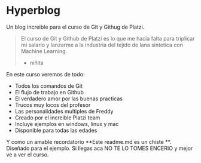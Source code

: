 # Hyperblog 
Un blog increible para el curso de Git y Githug de Platzi.
> El curso de Git y Github de Platzi es lo que me hacia falta para triplicar mi salario y lanzarme a la industria del tejido de lana sintetica con Machine Learning.
> - niñita 

En este curso veremos de todo:
* Todos los comandos de Git
* El flujo de trabajo en Github
* El verdadero amor por las buenas practicas
* Trucos muy locos del profesor
* Las personalidades multiples de Freddy
* Creado por el increible Platzi team
* Incluye ejemplos en windows, linux y mac
* Disponible para todas las edades

Y como un amable recordatorio **Este readme.md es un chiste **. Diseñado para el ejemplo. Si llegas aca NO TE LO TOMES ENCERIO y mejor ve a ver el curso.